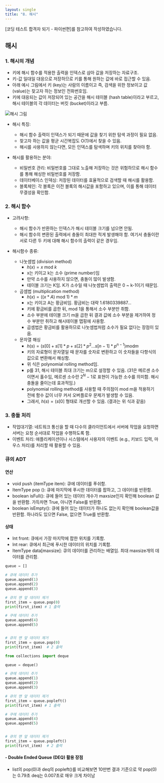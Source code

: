 ```yaml
---
layout: single
title: "8. 해시"
---
```


[코딩 테스트 합격자 되기 - 파이썬편]를 참고하여 작성하였습니다.

## __해시__
###  1. 해시의 개념
  - 키에 해시 함수를 적용한 출력을 인덱스로 삼아 값을 저장하는 자료구조.
  - 키-값 일대일 대응으로 저장하므로 키를 통해 원하는 값에 바로 접근할 수 있음.
  - 아래 예시 그림에서 키 (key)는 사람의 이름이고 즉, 검색을 위한 정보이고 값 (value)는 찾고자 하는 정보인 전화번호임.
  - 키에 대응되는 값이 저장되어 있는 공간을 해시 테이블 (hash table)이라고 부르고, 해시 테이블의 각 데이터는 버킷 (bucket)이라고 부름. 
  
![해시 그림](https://github.com/user-attachments/assets/a38b990e-e69d-47f7-b4c4-fe92bc5d9d73)

  - 해시 특징:
    - 해시 함수 출력이 인덱스가 되기 때문에 값을 찾기 위한 탐색 과정이 필요 없음.
    - 찾고자 하는 값을 평균 시간복잡도 O(1)에서 찾을 수 있음.
    - 해시를 사용하지 않는다면, 모든 인덱스를 탐색하며 키의 위치를 찾아야 함.
      
  - 해시를 활용하는 분야:
    - 비밀번호 관리: 비밀번호를 그대로 노출해 저장하는 것은 위험하므로 해시 함수를 통해 해싱한 비밀번호를 저장함.
    - 데이터베이스 인덱싱: 저장된 데이터를 효율적으로 검색할 때 해시를 활용함.
    - 블록체인: 각 블록은 이전 블록의 해시값을 포함하고 있으며, 이를 통해 데이터 무결성을 확인함.
      
###  2. 해시 함수
  - 고려사항: 
    - 해시 함수가 반환하는 인덱스가 해시 테이블 크기를 넘으면 안됨.
    - 해시 함수의 변환된 출력에서 충돌이 최대한 적게 발생해야 함. 여기서 충돌이란 서로 다른 두 키에 대해 해시 함수의 출력이 같은 경우임.
      
  - 해시함수 종류: 
    - 나눗셈법 (division method)
      - $h(x) = x \ \text{mod} \ k$
      - x는 키이고 k는 소수 (prime number)임
      - 만약 소수를 사용하지 않으면, 충돌이 많이 발생함.
      - 테이블 크기는 K임. K가 소수일 때 나눗셈법의 출력은 0 ~ k-1이기 때문임.
    - 곱셈법 (multiplication method)
      - $h(x) = ((x*A) \ \text{mod} \ 1) *m$
      - x는 키이고 A는 황금비임. 황금비는 대략 1.6180339887...
      - 키에 황금비를 곱한 뒤, mod 1을 통해서 소수 부분만 취함.
      - 소수 부분에 테이블 크기 m을 곱한 뒤 결과 값에 소수 부분을 제거하여 정수 부분만 취하고 해시테이블 맵핑에 사용함.
      - 곱셈법은 황금비를 활용하므로 나눗셈법처럼 소수가 필요 없다는 장점이 있음.
    - 문자열 해싱
      - $h(s) = (s[0]+s[1]*p+s[2]*p^{2}... s[n-1]*p^{n-1}) \text {mod} m$
      - 키의 자료형이 문자열일 때 문자를 숫자로 변환하고 이 숫자들을 다항식의 값으로 변환해서 해싱함.
      - 위 식은 polynomial rolling method임.
      - p를 31, 해시 테이블 최대 크기는 m으로 설정할 수 있음. (31은 메르센 소수이면서 홀수임, 메르센 소수란 $2^{N}-1$로 표현이 가능한 소수를 의미함. 해시 충돌을 줄이는데 효과적임.)
      - polynomial rolling method를 사용할 때 주의점이 mod m을 적용하기 전에 함수 값이 너무 커서 오버플로우 문제가 발생할 수 있음.
      - 그래서, $h(s) = (s[0]%m+s[1]*p%m+s[2]*p^{2}%m... s[n-1]*p^{n-1}%m) \text {mod} m$ 형태로 개선할 수 있음. (결과는 위 식과 같음)
        
###  3. 충돌 처리
  - 작업대기열: 네트워크 통신을 할 때 다수의 클라이언트에서 서버에 작업을 요청하면 서버는 요청 순서대로 작업을 수행하도록 함.
  - 이벤트 처리: 애플리케이션이나 시스템에서 사용자의 이벤트 (e.g., 키보드 입력, 마우스 처리)를 처리할 때 활용할 수 있음.

###  큐의 ADT 
####  연산
  - void push (itemType item): 큐에 데이터를 푸쉬함.
  - ItemType pop (): 큐에 마지막에 푸시한 데이터를 팝하고, 그 데이터를 반환함.
  - boolean isFull(): 큐에 들어 있는 데이터 개수가 maxsize인지 확인해 boolean 값을 반환함. 가득차면 True, 아니면 False를 반환함.
  - boolean isEmpty(): 큐에 들어 있는 데이터가 하나도 없는지 확인해 boolean값을 반환함. 하나라도 있으면 False, 없으면 True를 반환함.
####  상태
  - Int front: 큐에서 가장 마지막에 팝한 위치를 기록함.
  - Int rear: 큐에서 최근에 푸시한 데이터의 위치를 기록함.
  - ItemType data[maxsize]: 큐의 데이터를 관리하는 배열임. 최대 maxsize개의 데이터를 관리함.
    

 ```python
queue = []

# 큐에 데이터 추가
queue.append(1)
queue.append(2)
queue.append(3)

# 큐의 맨 앞 데이터 제거
first_item = queue.pop(0)
print(first_item) # 1 출력

# 쿠에 데이터 추가
queue.append(4)
queue.append(5)


# 큐의 맨 앞 데이터 제거
first_item = queue.pop(0)
print(first_item)  # 2 출력

```


 ```python
from collections import deque

queue = deque()

# 큐에 데이터 추가
queue.append(1)
queue.append(2)
queue.append(3)

# 큐의 맨 앞 데이터 제거
first_item = queue.popleft()
print(first_item) # 1 출력

# 쿠에 데이터 추가
queue.append(4)
queue.append(5)


# 큐의 맨 앞 데이터 제거
first_item = queue.popleft()
print(first_item)  # 2 출력

```

####  - Double Ended Queue (DEQ) 활용 장점
  - list의 pop(0)과 deq의 popleft()를 비교해보면 10만번 결과 기준으로 약 pop(0)는 0.79초 deq는 0.007초로 매우 크게 차이남
